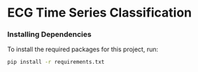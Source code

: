 # ECG Time Series Classification

### Installing Dependencies

To install the required packages for this project, run:

```bash
pip install -r requirements.txt


